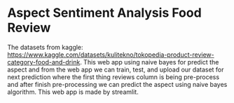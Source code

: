# Aspect Sentiment Analysis Food Review
The datasets from kaggle: https://www.kaggle.com/datasets/kulitekno/tokopedia-product-review-category-food-and-drink.
This web app using naive bayes for predict the aspect and from the web app we can train, test, and upload our dataset for next prediction 
where the first thing reviews column is being pre-process and after finish pre-processing we can predict the aspect using naive bayes algorithm.
This web app is made by streamlit.
